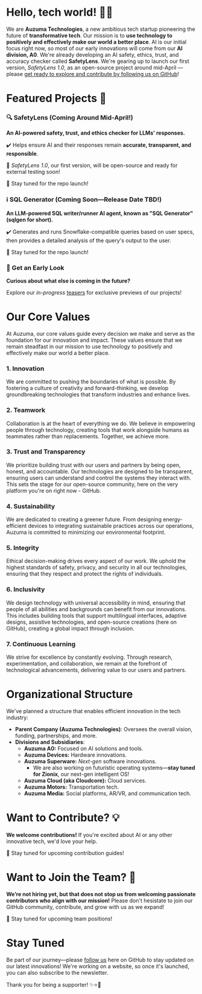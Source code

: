 # Hello, tech world! 👋🏿

We are **Auzuma Technologies**, a new ambitious tech startup pioneering the future of **transformative tech**. Our mission is to **use technology to positively and effectively make our world a better place**. AI is our initial focus right now, so most of our early innovations will come from our **AI division, A0**. We're already developing an AI safety, ethics, trust, and accuracy checker called **SafetyLens**. We're gearing up to launch our first version, *SafetyLens 1.0*, as an open-source project around mid-April — please [get ready to explore and contribute by following us on GitHub](https://github.com/auzuma)!

# Featured Projects 🚀

### 🔍 SafetyLens (Coming Around Mid-April!)
**An AI-powered safety, trust, and ethics checker for LLMs' responses.**

✔️ Helps ensure AI and their responses remain **accurate, transparent, and responsible**.

🚀 *SafetyLens 1.0*, our first version, will be open-source and ready for external testing soon!

📢 Stay tuned for the repo launch!

### ℹ️ SQL Generator (Coming Soon—Release Date TBD!)
**An LLM-powered SQL writer/runner AI agent, known as "SQL Generator" (sqlgen for short).**

✔️ Generates and runs Snowflake-compatible queries based on user specs, then provides a detailed analysis of the query's output to the user.

📢 Stay tuned for the repo launch!

### 👀 Get an Early Look
**Curious about what else is coming in the future?**

Explore our *in-progress* [teasers](https://github.com/auzuma/teasers) for exclusive previews of our projects!

# Our Core Values

At Auzuma, our core values guide every decision we make and serve as the foundation for our innovation and impact. These values ensure that we remain steadfast in our mission to use technology to positively and effectively make our world a better place.

### 1. Innovation

We are committed to pushing the boundaries of what is possible. By fostering a culture of creativity and forward-thinking, we develop groundbreaking technologies that transform industries and enhance lives.

### 2. Teamwork

Collaboration is at the heart of everything we do. We believe in empowering people through technology, creating tools that work alongside humans as teammates rather than replacements. Together, we achieve more.

### 3. Trust and Transparency

We prioritize building trust with our users and partners by being open, honest, and accountable. Our technologies are designed to be transparent, ensuring users can understand and control the systems they interact with. This sets the stage for our open-source community, here on the very platform you're on right now - GitHub.

### 4. Sustainability

We are dedicated to creating a greener future. From designing energy-efficient devices to integrating sustainable practices across our operations, Auzuma is committed to minimizing our environmental footprint.

### 5. Integrity

Ethical decision-making drives every aspect of our work. We uphold the highest standards of safety, privacy, and security in all our technologies, ensuring that they respect and protect the rights of individuals.

### 6. Inclusivity

We design technology with universal accessibility in mind, ensuring that people of all abilities and backgrounds can benefit from our innovations. This includes building tools that support multilingual interfaces, adaptive designs, assistive technologies, and open-source creations (here on GitHub), creating a global impact through inclusion.

### 7. Continuous Learning

We strive for excellence by constantly evolving. Through research, experimentation, and collaboration, we remain at the forefront of technological advancements, delivering value to our users and partners.

# Organizational Structure

We've planned a structure that enables efficient innovation in the tech industry:
- **Parent Company (Auzuma Technologies)**: Oversees the overall vision, funding, partnerships, and more.
- **Divisions and Subsidiaries**:
	- **Auzuma A0:** Focused on AI solutions and tools.
	- **Auzuma Devices:** Hardware innovations.
   	- **Auzuma Superware:** *Next-gen* software innovations.
   		- We are also working on futuristic operating systems—**stay tuned for Zionix**, our next-gen intelligent OS!
	- **Auzuma Cloud (aka Cloudcore):** Cloud services.
	- **Auzuma Motors:** Transportation tech.
	- **Auzuma Media:** Social platforms, AR/VR, and communication tech.

# Want to Contribute? 💡

**We welcome contributions!** If you're excited about AI or any other innovative tech, we'd love your help.  

📢 Stay tuned for upcoming contribution guides!

# Want to Join the Team? 🤝

**We’re not hiring yet, but that does not stop us from welcoming passionate contributors who align with our mission!** Please don't hesistate to join our GitHub community, contribute, and grow with us as we expand!

📢 Stay tuned for upcoming team positions!

# Stay Tuned

Be part of our journey—please [follow us](https://github.com/auzuma) here on GitHub to stay updated on our latest innovations! We're working on a website, so once it's launched, you can also subscribe to the newsletter.

Thank you for being a supporter! ✨⭐🌟
